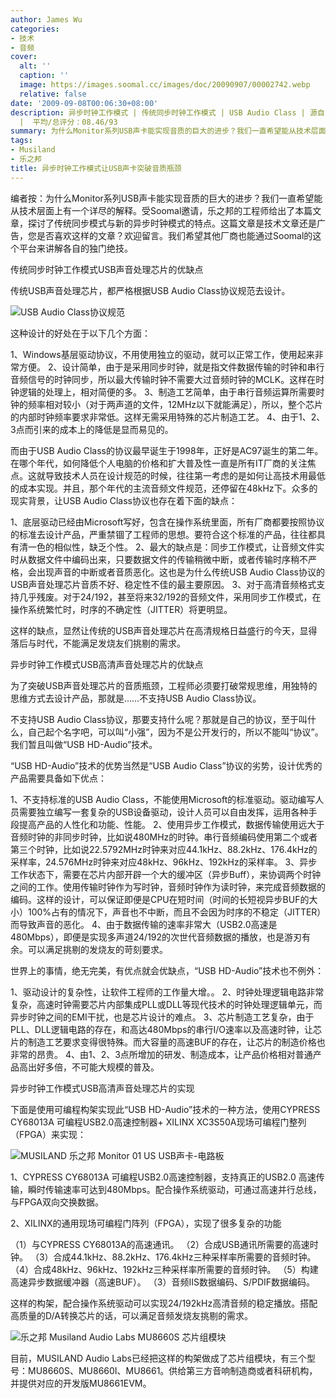 ```yaml
---
author: James Wu
categories:
- 技术
- 音频
cover:
  alt: ''
  caption: ''
  image: https://images.soomal.cc/images/doc/20090907/00002742.webp
  relative: false
date: '2009-09-08T00:06:30+08:00'
description: 异步时钟工作模式 | 传统同步时钟工作模式 | USB Audio Class | 源自：MUSILAND Audio Labs | 版权：投稿
  |  平均/总评分：08.46/93
summary: 为什么Monitor系列USB声卡能实现音质的巨大的进步？我们一直希望能从技术层面上有一个详尽的解释。受Soomal邀请，乐之邦的工程师给出了本篇文章，探讨了传统同步模式与新的异步时钟模式的特点。这篇文章是技术文章还是广告，您是否喜欢这样的文章？欢迎留言。我们希望其他厂商也能通过Soomal的这个平台来讲解各自的独门绝技。
tags:
- Musiland
- 乐之邦
title: 异步时钟工作模式让USB声卡突破音质瓶颈
---
```


编者按：为什么Monitor系列USB声卡能实现音质的巨大的进步？我们一直希望能从技术层面上有一个详尽的解释。受Soomal邀请，乐之邦的工程师给出了本篇文章，探讨了传统同步模式与新的异步时钟模式的特点。这篇文章是技术文章还是广告，您是否喜欢这样的文章？欢迎留言。我们希望其他厂商也能通过Soomal的这个平台来讲解各自的独门绝技。



传统同步时钟工作模式USB声音处理芯片的优缺点



传统USB声音处理芯片，都严格根据USB Audio Class协议规范去设计。



![USB Audio Class协议规范](https://images.soomal.cc/images/doc/20090907/00002741.webp)



这种设计的好处在于以下几个方面：



1、Windows基层驱动协议，不用使用独立的驱动，就可以正常工作，使用起来非常方便。
2、设计简单，由于是采用同步时钟，就是指文件数据传输的时钟和串行音频信号的时钟同步，所以最大传输时钟不需要大过音频时钟的MCLK。这样在时钟逻辑的处理上，相对简便的多。
3、制造工艺简单，由于串行音频运算所需要时钟的频率相对较小（对于两声道的文件，12MHz以下就能满足），所以，整个芯片的内部时钟频率要求非常低。这样无需采用特殊的芯片制造工艺。
4、由于1、2、3点而引来的成本上的降低是显而易见的。



而由于USB Audio Class的协议最早诞生于1998年，正好是AC97诞生的第二年。在哪个年代，如何降低个人电脑的价格和扩大普及性一直是所有IT厂商的关注焦点。这就导致技术人员在设计规范的时候，往往第一考虑的是如何让高技术用最低的成本实现。并且，那个年代的主流音频文件规范，还停留在48kHz下。众多的现实背景，让USB 
Audio Class协议也存在着下面的缺点：



1、底层驱动已经由Microsoft写好，包含在操作系统里面，所有厂商都要按照协议的标准去设计产品，严重禁锢了工程师的思想。要符合这个标准的产品，往往都具有清一色的相似性，缺乏个性。
2、最大的缺点是：同步工作模式，让音频文件实时从数据文件中编码出来，只要数据文件的传输稍微中断，或者传输时序稍不严格，会出现声音的中断或者音质恶化。这也是为什么传统USB 
Audio Class协议的USB声音处理芯片音质不好、稳定性不佳的最主要原因。
3、对于高清音频格式支持几乎残废。对于24/192，甚至将来32/192的音频文件，采用同步工作模式，在操作系统繁忙时，时序的不确定性（JITTER）将更明显。



这样的缺点，显然让传统的USB声音处理芯片在高清规格日益盛行的今天，显得落后与时代，不能满足发烧友们挑剔的需求。



异步时钟工作模式USB高清声音处理芯片的优缺点



为了突破USB声音处理芯片的音质瓶颈，工程师必须要打破常规思维，用独特的思维方式去设计产品，那就是……不支持USB 
Audio Class协议。



不支持USB Audio Class协议，那要支持什么呢？那就是自己的协议，至于叫什么，自己起个名字吧，可以叫“小强”，因为不是公开发行的，所以不能叫“协议”。我们暂且叫做“USB 
HD-Audio”技术。



“USB HD-Audio”技术的优势当然是“USB Audio Class”协议的劣势，设计优秀的产品需要具备如下优点：



1、不支持标准的USB Audio Class，不能使用Microsoft的标准驱动。驱动编写人员需要独立编写一套复杂的USB设备驱动，设计人员可以自由发挥，运用各种手段提高产品的人性化和功能、性能。
2、使用异步工作模式，数据传输使用远大于音频时钟的非同步时钟，比如说480MHz的时钟。串行音频编码使用第二个或者第三个时钟，比如说22.5792MHz时钟来对应44.1kHz、88.2kHz、176.4kHz的采样率，24.576MHz时钟来对应48kHz、96kHz、192kHz的采样率。
3、异步工作状态下，需要在芯片内部开辟一个大的缓冲区（异步Buff），来协调两个时钟之间的工作。使用传输时钟作为写时钟，音频时钟作为读时钟，来完成音频数据的编码。这样的设计，可以保证即便是CPU在短时间（时间的长短视异步BUF的大小）100%占有的情况下，声音也不中断，而且不会因为时序的不稳定（JITTER）而导致声音的恶化。
4、由于数据传输的速率非常大（USB2.0高速是480Mbps），即便是实现多声道24/192的次世代音频数据的播放，也是游刃有余。可以满足挑剔的发烧友的苛刻要求。



世界上的事情，绝无完美，有优点就会优缺点，“USB 
HD-Audio”技术也不例外：



1、驱动设计的复杂性，让软件工程师的工作量大增。。
2、时钟处理逻辑电路非常复杂，高速时钟需要芯片内部集成PLL或DLL等现代技术的时钟处理逻辑单元，而异步时钟之间的EMI干扰，也是芯片设计的难点。
3、芯片制造工艺复杂，由于PLL、DLL逻辑电路的存在，和高达480Mbps的串行I/O速率以及高速时钟，让芯片的制造工艺要求变得很特殊。而大容量的高速BUF的存在，让芯片的制造价格也非常的昂贵。
4、由1、2、3点所增加的研发、制造成本，让产品价格相对普通产品高出好多倍，不可能大规模的普及。



异步时钟工作模式USB高清声音处理芯片的实现



下面是使用可编程构架实现此“USB HD-Audio”技术的一种方法，使用CYPRESS 
CY68013A 可编程USB2.0高速控制器+ XILINX XC3S50A现场可编程门整列（FPGA）来实现：



![MUSILAND 乐之邦 Monitor 01 US USB声卡-电路板](https://images.soomal.cc/images/doc/20090429/00001645.webp)



1、CYPRESS CY68013A 可编程USB2.0高速控制器，支持真正的USB2.0 
高速传输，瞬时传输速率可达到480Mbps。配合操作系统驱动，可通过高速并行总线，与FPGA双向交换数据。



2、XILINX的通用现场可编程门阵列（FPGA），实现了很多复杂的功能



（1）与CYPRESS CY68013A的高速通讯。
（2）合成USB通讯所需要的高速时钟。
（3）合成44.1kHz、88.2kHz、176.4kHz三种采样率所需要的音频时钟。
（4）合成48kHz、96kHz、192kHz三种采样率所需要的音频时钟。
（5）构建高速异步数据缓冲器（高速BUF）。
（3）音频IIS数据编码、S/PDIF数据编码。



这样的构架，配合操作系统驱动可以实现24/192kHz高清音频的稳定播放。搭配高质量的D/A转换芯片的话，可以满足音频发烧友挑剔的需求。



![乐之邦 Musiland Audio Labs MU8660S 芯片组模块](https://images.soomal.cc/images/doc/20090907/00002742.webp)



目前，MUSILAND Audio Labs已经把这样的构架做成了芯片组模块，有三个型号：MU8660S、MU8660I、MU8661。供给第三方音响制造商或者科研机构，并提供对应的开发版MU8661EVM。